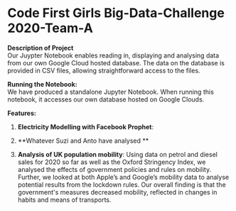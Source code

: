 # Code First Girls Big-Data-Challenge 2020-Team-A

**Description of Project**  
Our Juypter Notebook enables reading in, displaying and analysing data from our own Google Cloud hosted database. The data on the database is provided in CSV files, allowing straightforward access to the files. 

**Running the Notebook:**  
We have produced a standalone Jupyter Notebook. When running this notebook, it accesses our own database hosted on Google Clouds.

**Features:**

1. **Electricity Modelling with Facebook Prophet**: 


2. **Whatever Suzi and Anto have analysed **



3. **Analysis of UK population mobility**:
Using data on petrol and diesel sales for 2020 so far as well as the Oxford Stringency Index, we analysed the effects of government policies and rules on mobility. Further, we looked at both Apple’s and Google’s mobility data to analyse potential results from the lockdown rules.
Our overall finding is that the government's measures decreased mobility, reflected in changes in habits and means of transports. 


